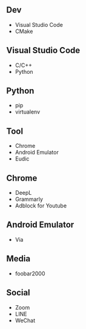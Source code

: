 ## Dev
- Visual Studio Code
- CMake

## Visual Studio Code
- C/C++
- Python

## Python
- pip
- virtualenv

## Tool
- Chrome
- Android Emulator
- Eudic

## Chrome
- DeepL
- Grammarly
- Adblock for Youtube

## Android Emulator
- Via

## Media
- foobar2000

## Social
- Zoom
- LINE
- WeChat
